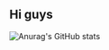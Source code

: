 ## Hi guys
![Anurag's GitHub stats](https://github-readme-stats.vercel.app/api?username=zhoho&theme=graywhite&show_icons=true)



<!---
zhoho/zhoho is a ✨ special ✨ repository because its `README.md` (this file) appears on your GitHub profile.
You can click the Preview link to take a look at your changes.
--->
